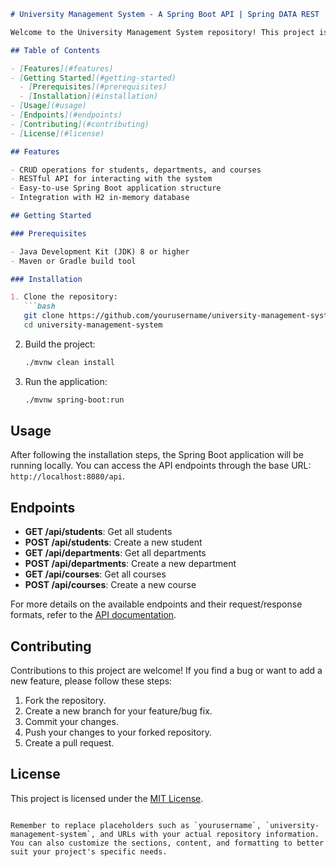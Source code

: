 ```markdown
# University Management System - A Spring Boot API | Spring DATA REST 

Welcome to the University Management System repository! This project is built using Spring Boot and provides functionality for managing students, departments, and courses in a university setting.

## Table of Contents

- [Features](#features)
- [Getting Started](#getting-started)
  - [Prerequisites](#prerequisites)
  - [Installation](#installation)
- [Usage](#usage)
- [Endpoints](#endpoints)
- [Contributing](#contributing)
- [License](#license)

## Features

- CRUD operations for students, departments, and courses
- RESTful API for interacting with the system
- Easy-to-use Spring Boot application structure
- Integration with H2 in-memory database

## Getting Started

### Prerequisites

- Java Development Kit (JDK) 8 or higher
- Maven or Gradle build tool

### Installation

1. Clone the repository:
   ```bash
   git clone https://github.com/yourusername/university-management-system.git
   cd university-management-system
   ```

2. Build the project:
   ```bash
   ./mvnw clean install
   ```

3. Run the application:
   ```bash
   ./mvnw spring-boot:run
   ```

## Usage

After following the installation steps, the Spring Boot application will be running locally. You can access the API endpoints through the base URL: `http://localhost:8080/api`.

## Endpoints

- **GET /api/students**: Get all students
- **POST /api/students**: Create a new student
- **GET /api/departments**: Get all departments
- **POST /api/departments**: Create a new department
- **GET /api/courses**: Get all courses
- **POST /api/courses**: Create a new course

For more details on the available endpoints and their request/response formats, refer to the [API documentation](API.md).

## Contributing

Contributions to this project are welcome! If you find a bug or want to add a new feature, please follow these steps:

1. Fork the repository.
2. Create a new branch for your feature/bug fix.
3. Commit your changes.
4. Push your changes to your forked repository.
5. Create a pull request.

## License

This project is licensed under the [MIT License](LICENSE).
```

Remember to replace placeholders such as `yourusername`, `university-management-system`, and URLs with your actual repository information. You can also customize the sections, content, and formatting to better suit your project's specific needs.
